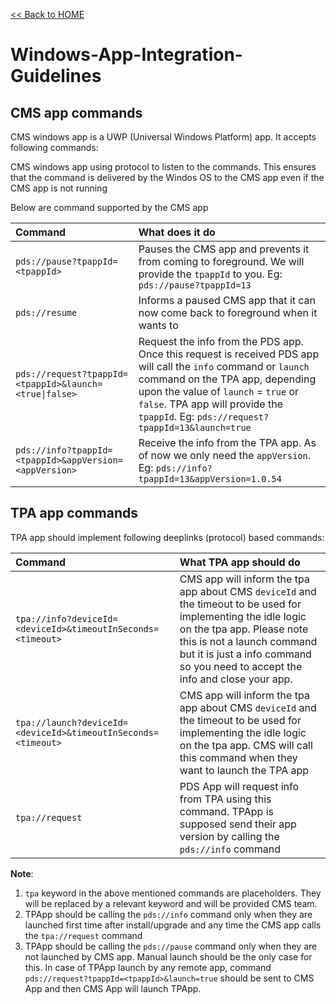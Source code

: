 [<< Back to HOME](README.md)

# Windows-App-Integration-Guidelines

## CMS app commands

CMS windows app is a UWP (Universal Windows Platform) app. It accepts following commands:

CMS windows app using protocol to listen to the commands. This ensures that the command is delivered by the Windos OS to the CMS app even if the CMS app is not running

Below are command supported by the CMS app

|  Command	|   What does it do	|
| :-- | :-- |
| `pds://pause?tpappId=<tpappId>` | Pauses the CMS app and prevents it from coming to foreground. We will provide the `tpappId` to you. Eg: `pds://pause?tpappId=13` |
| `pds://resume` | Informs a paused CMS app that it can now come back to foreground when it wants to	
| `pds://request?tpappId=<tpappId>&launch=<true\|false>` | Request the info from the PDS app. Once this request is received PDS app will call the `info` command or `launch` command on the TPA app, depending upon the value of `launch` = `true` or `false`. TPA app will provide the `tpappId`. Eg: `pds://request?tpappId=13&launch=true` |
| `pds://info?tpappId=<tpappId>&appVersion=<appVersion>` | Receive the info from the TPA app. As of now we only need the `appVersion`. Eg: `pds://info?tpappId=13&appVersion=1.0.54` |

## TPA app commands

TPA app should implement following deeplinks (protocol) based commands:

|  Command	|   What TPA app should do	|
| :-- | :-- |
| `tpa://info?deviceId=<deviceId>&timeoutInSeconds=<timeout>` | CMS app will inform the tpa app about CMS `deviceId` and the timeout to be used for implementing the idle logic on the tpa app. Please note this is not a launch command but it is just a info command so you need to accept the info and close your app. |
| `tpa://launch?deviceId=<deviceId>&timeoutInSeconds=<timeout>` | CMS app will inform the tpa app about CMS `deviceId` and the timeout to be used for implementing the idle logic on the tpa app. CMS will call this command when they want to launch the TPA app |
| `tpa://request` | PDS App will request info from TPA using this command. TPApp is supposed send their app version by calling the `pds://info` command |

<b>Note</b>: 
1. `tpa` keyword in the above mentioned commands are placeholders. They will be replaced by a relevant keyword and will be provided CMS team.
2. TPApp should be calling the `pds://info` command only when they are launched first time after install/upgrade and any time the CMS app calls the `tpa://request` command
3. TPApp should be calling the `pds://pause` command only when they are not launched by CMS app. Manual launch should be the only case for this. In case of TPApp launch by any remote app, command `pds://request?tpappId=<tpappId>&launch=true` should be sent to CMS App and then CMS App will launch TPApp.
